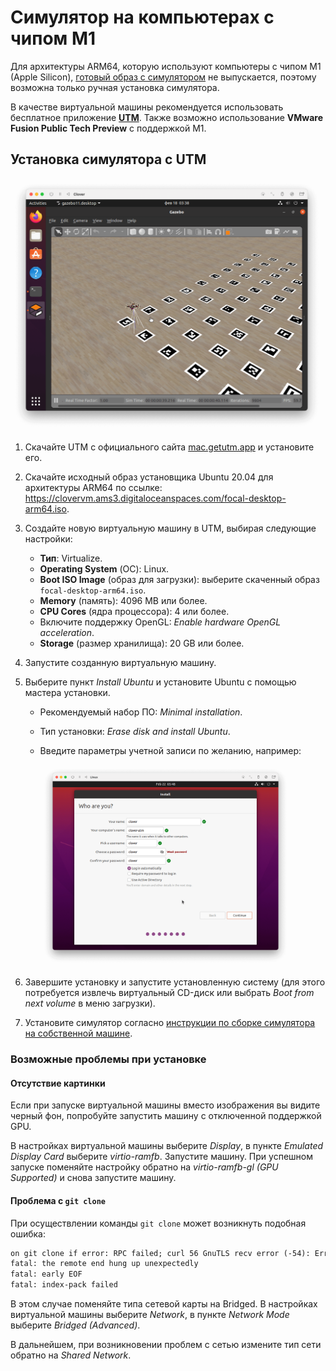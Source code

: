 # Симулятор на компьютерах с чипом M1

Для архитектуры ARM64, которую используют компьютеры с чипом M1 (Apple Silicon), [готовый образ с симулятором](simulation_vm.md) не выпускается, поэтому возможна только ручная установка симулятора.

В качестве виртуальной машины рекомендуется использовать бесплатное приложение [**UTM**](https://mac.getutm.app/). Также возможно использование **VMware Fusion Public Tech Preview** с поддержкой M1.

## Установка симулятора с UTM

<img src="../assets/simulation_utm.png" width=500 class="center zoom">

1. Скачайте UTM с официального сайта [mac.getutm.app](https://mac.getutm.app/) и установите его.
2. Скачайте исходный образ установщика Ubuntu 20.04 для архитектуры ARM64 по ссылке: https://clovervm.ams3.digitaloceanspaces.com/focal-desktop-arm64.iso.
3. Создайте новую виртуальную машину в UTM, выбирая следующие настройки:

    * **Тип**: Virtualize.
    * **Operating System** (ОС): Linux.
    * **Boot ISO Image** (образ для загрузки): выберите скаченный образ `focal-desktop-arm64.iso`.
    * **Memory** (память): 4096 MB или более.
    * **CPU Cores** (ядра процессора): 4 или более.
    * Включите поддержку OpenGL: *Enable hardware OpenGL acceleration*.
    * **Storage** (размер хранилища): 20 GB или более.

4. Запустите созданную виртуальную машину.
5. Выберите пункт *Install Ubuntu* и установите Ubuntu с помощью мастера установки.

    * Рекомендуемый набор ПО: *Minimal installation*.
    * Тип установки: *Erase disk and install Ubuntu*.
    * Введите параметры учетной записи по желанию, например:

        <img src="../assets/simulation_ubuntu_account.png" width=400 class="center zoom">

6. Завершите установку и запустите установленную систему (для этого потребуется извлечь виртуальный CD-диск или выбрать *Boot from next volume* в меню загрузки).
7. Установите симулятор согласно [инструкции по сборке симулятора на собственной машине](simulation_native.md).

### Возможные проблемы при установке

#### Отсутствие картинки

Если при запуске виртуальной машины вместо изображения вы видите черный фон, попробуйте запустить машину с отключенной поддержкой GPU.

В настройках виртуальной машины выберите *Display*, в пункте *Emulated Display Card* выберите *virtio-ramfb*. Запустите машину. При успешном запуске поменяйте настройку обратно на *virtio-ramfb-gl (GPU Supported)* и снова запустите машину.

#### Проблема с `git clone`

При осуществлении команды `git clone` может возникнуть подобная ошибка:

```txt
on git clone if error: RPC failed; curl 56 GnuTLS recv error (-54): Error in the pull function.
fatal: the remote end hung up unexpectedly
fatal: early EOF
fatal: index-pack failed
```

В этом случае поменяйте типа сетевой карты на Bridged. В настройках виртуальной машины выберите *Network*, в пункте *Network Mode* выберите *Bridged (Advanced)*.

В дальнейшем, при возникновении проблем с сетью измените тип сети обратно на *Shared Network*.
